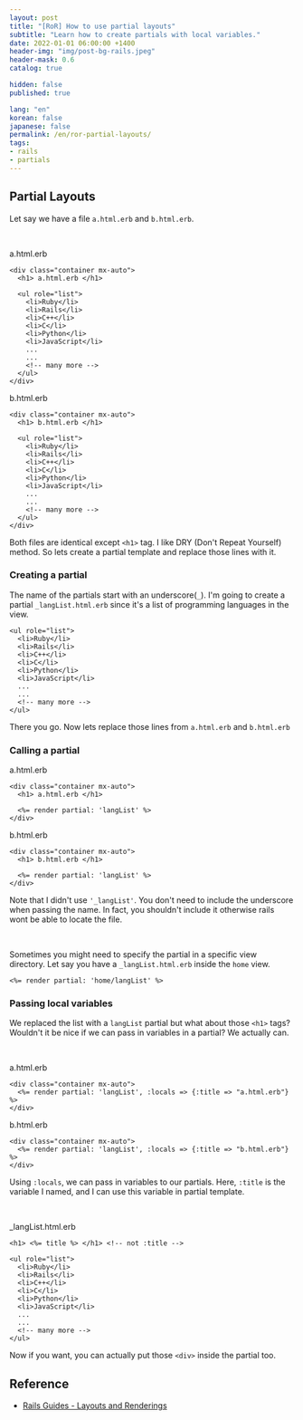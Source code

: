 ```yaml
---
layout: post
title: "[RoR] How to use partial layouts"
subtitle: "Learn how to create partials with local variables."
date: 2022-01-01 06:00:00 +1400
header-img: "img/post-bg-rails.jpeg"
header-mask: 0.6
catalog: true

hidden: false
published: true

lang: "en"
korean: false
japanese: false
permalink: /en/ror-partial-layouts/
tags:
- rails
- partials
---
```


## Partial Layouts 

Let say we have a file `a.html.erb` and `b.html.erb`.

<br>

a.html.erb
```erb
<div class="container mx-auto">
  <h1> a.html.erb </h1>

  <ul role="list">
    <li>Ruby</li>
    <li>Rails</li>
    <li>C++</li>
    <li>C</li> 
    <li>Python</li>
    <li>JavaScript</li>
    ... 
    ...
    <!-- many more -->
  </ul>
</div>
```

b.html.erb
```erb
<div class="container mx-auto">
  <h1> b.html.erb </h1>

  <ul role="list">
    <li>Ruby</li>
    <li>Rails</li>
    <li>C++</li>
    <li>C</li> 
    <li>Python</li>
    <li>JavaScript</li>
    ... 
    ...
    <!-- many more -->
  </ul>
</div>
```

Both files are identical except `<h1>` tag. I like DRY (Don't Repeat Yourself) method. So lets create a partial template and replace those lines with it.

### Creating a partial
The name of the partials start with an underscore(`_`). I'm going to create a partial `_langList.html.erb` since it's a list of programming languages in the view.


```erb
<ul role="list">
  <li>Ruby</li>
  <li>Rails</li>
  <li>C++</li>
  <li>C</li> 
  <li>Python</li>
  <li>JavaScript</li>
  ... 
  ...
  <!-- many more -->
</ul>
```

There you go. Now lets replace those lines from `a.html.erb` and `b.html.erb`

### Calling a partial

a.html.erb
```erb
<div class="container mx-auto">
  <h1> a.html.erb </h1>
  
  <%= render partial: 'langList' %>
</div>
```

b.html.erb
```erb
<div class="container mx-auto">
  <h1> b.html.erb </h1>

  <%= render partial: 'langList' %>
</div>
```

Note that I didn't use `'_langList'`. You don't need to include the underscore when passing the name. In fact, you shouldn't include it otherwise rails wont be able to locate the file.

<br>

Sometimes you might need to specify the partial in a specific view directory. Let say you have a `_langList.html.erb` inside the `home` view.
```erb
<%= render partial: 'home/langList' %>
```

### Passing local variables
We replaced the list with a `langList` partial but what about those `<h1>` tags? Wouldn't it be nice if we can pass in variables in a partial? We actually can.

<br>

a.html.erb
```erb
<div class="container mx-auto">
  <%= render partial: 'langList', :locals => {:title => "a.html.erb"} %>
</div>
```

b.html.erb
```erb
<div class="container mx-auto">
  <%= render partial: 'langList', :locals => {:title => "b.html.erb"} %>
</div>
```

Using `:locals`, we can pass in variables to our partials. Here, `:title` is the variable I named, and I can use this variable in partial template.

<br>

_langList.html.erb
```erb
<h1> <%= title %> </h1> <!-- not :title -->

<ul role="list">
  <li>Ruby</li>
  <li>Rails</li>
  <li>C++</li>
  <li>C</li> 
  <li>Python</li>
  <li>JavaScript</li>
  ... 
  ...
  <!-- many more -->
</ul>
```

Now if you want, you can actually put those `<div>` inside the partial too.

## Reference
- [Rails Guides - Layouts and Renderings](https://guides.rubyonrails.org/layouts_and_rendering.html)